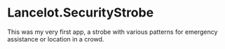 # Lancelot.SecurityStrobe
This was my very first app, a strobe with various patterns for emergency assistance or location in a crowd.
